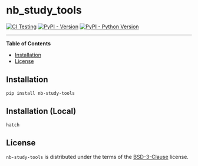 # nb_study_tools

[![CI Testing](https://github.com/DylanLukes/nb-study-tools/actions/workflows/test.yml/badge.svg)](https://github.com/DylanLukes/nb-study-tools/actions/workflows/test.yml)
[![PyPI - Version](https://img.shields.io/pypi/v/nb-study-tools.svg)](https://pypi.org/project/nb-study-tools)
[![PyPI - Python Version](https://img.shields.io/pypi/pyversions/nb-study-tools.svg)](https://pypi.org/project/nb-study-tools)

-----

**Table of Contents**

- [Installation](#installation)
- [License](#license)

## Installation

```console
pip install nb-study-tools
```

## Installation (Local)

```console
hatch 
```

## License

`nb-study-tools` is distributed under the terms of the [BSD-3-Clause](https://spdx.org/licenses/BSD-3-Clause.html) license.
